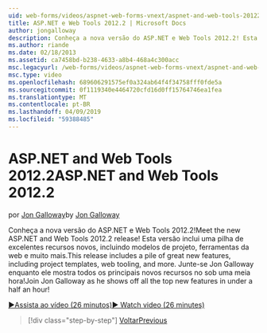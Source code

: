 ```yaml
---
uid: web-forms/videos/aspnet-web-forms-vnext/aspnet-and-web-tools-20122
title: ASP.NET e Web Tools 2012.2 | Microsoft Docs
author: jongalloway
description: Conheça a nova versão do ASP.NET e Web Tools 2012.2! Esta versão inclui uma pilha de excelentes recursos novos, incluindo modelos de projeto, ferramentas da web e muito mais. Joana...
ms.author: riande
ms.date: 02/18/2013
ms.assetid: ca7458bd-b238-4633-a8b4-468a4c300acc
msc.legacyurl: /web-forms/videos/aspnet-web-forms-vnext/aspnet-and-web-tools-20122
msc.type: video
ms.openlocfilehash: 689606291575ef0a324ab64f4f34758fff0fde5a
ms.sourcegitcommit: 0f1119340e4464720cfd16d0ff15764746ea1fea
ms.translationtype: MT
ms.contentlocale: pt-BR
ms.lasthandoff: 04/09/2019
ms.locfileid: "59388485"
---
```

# <a name="aspnet-and-web-tools-20122"></a><span data-ttu-id="29d22-105">ASP.NET and Web Tools 2012.2</span><span class="sxs-lookup"><span data-stu-id="29d22-105">ASP.NET and Web Tools 2012.2</span></span>

<span data-ttu-id="29d22-106">por [Jon Galloway](https://github.com/jongalloway)</span><span class="sxs-lookup"><span data-stu-id="29d22-106">by [Jon Galloway](https://github.com/jongalloway)</span></span>

<span data-ttu-id="29d22-107">Conheça a nova versão do ASP.NET e Web Tools 2012.2!</span><span class="sxs-lookup"><span data-stu-id="29d22-107">Meet the new ASP.NET and Web Tools 2012.2 release!</span></span> <span data-ttu-id="29d22-108">Esta versão inclui uma pilha de excelentes recursos novos, incluindo modelos de projeto, ferramentas da web e muito mais.</span><span class="sxs-lookup"><span data-stu-id="29d22-108">This release includes a pile of great new features, including project templates, web tooling, and more.</span></span> <span data-ttu-id="29d22-109">Junte-se Jon Galloway enquanto ele mostra todos os principais novos recursos no sob uma meia hora!</span><span class="sxs-lookup"><span data-stu-id="29d22-109">Join Jon Galloway as he shows off all the top new features in under a half an hour!</span></span>

[<span data-ttu-id="29d22-110">&#9654;Assista ao vídeo (26 minutos)</span><span class="sxs-lookup"><span data-stu-id="29d22-110">&#9654; Watch video (26 minutes)</span></span>](https://channel9.msdn.com/Blogs/ASP-NET-Site-Videos/aspnet-and-web-tools-20122)

> [!div class="step-by-step"]
> [<span data-ttu-id="29d22-111">Voltar</span><span class="sxs-lookup"><span data-stu-id="29d22-111">Previous</span></span>](getting-started-with-the-next-version-of-aspnet.md)
